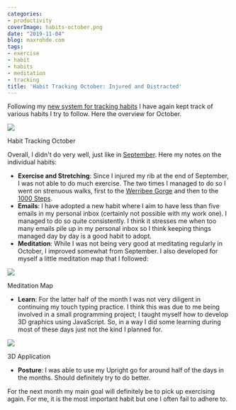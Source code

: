 ```yaml
---
categories:
- productivity
coverImage: habits-october.png
date: "2019-11-04"
blog: maxrohde.com
tags:
- exercise
- habit
- habits
- meditation
- tracking
title: 'Habit Tracking October: Injured and Distracted'
---
```


Following my [new system for tracking habits](https://maxrohde.com/2019/08/03/simple-habit-tracking-system/) I have again kept track of various habits I try to follow. Here the overview for October.

![](https://spearoflight.files.wordpress.com/2019/11/habits-october.png?w=1024)

Habit Tracking October

Overall, I didn't do very well, just like in [September](https://maxrohde.com/2019/10/03/habit-tracking-september-technological-enhancement/). Here my notes on the individual habits:

- **Exercise and Stretching**: Since I injured my rib at the end of September, I was not able to do much exercise. The two times I managed to do so I went on strenuous walks, first to the [Werribee Gorge](https://www.parks.vic.gov.au/places-to-see/parks/werribee-gorge-state-park) and then to the [1000 Steps](https://visitdandenongranges.com.au/1000-steps).
- **Emails**: I have adopted a new habit where I aim to have less than five emails in my personal inbox (certainly not possible with my work one). I managed to do so quite consistently. I think it stresses me when too many emails pile up in my personal inbox so I think keeping things managed day by day is a good habit to adopt.
- **Meditation**: While I was not being very good at meditating regularly in October, I improved somewhat from September. I also developed for myself a little meditation map that I followed:

![](https://spearoflight.files.wordpress.com/2019/11/meditation-map.png?w=1024)

Meditation Map

- **Learn**: For the latter half of the month I was not very diligent in continuing my touch typing practice. I think this was due to me being involved in a small programming project; I taught myself how to develop 3D graphics using JavaScript. So, in a way I did some learning during most of these days just not the kind I planned for.

![](https://spearoflight.files.wordpress.com/2019/11/version-4.png?w=1024)

3D Application

- **Posture**: I was able to use my Upright go for around half of the days in the months. Should definitely try to do better.

For the next month my main goal will definitely be to pick up exercising again. For me, it is the most important habit but one I often fail to adhere to.